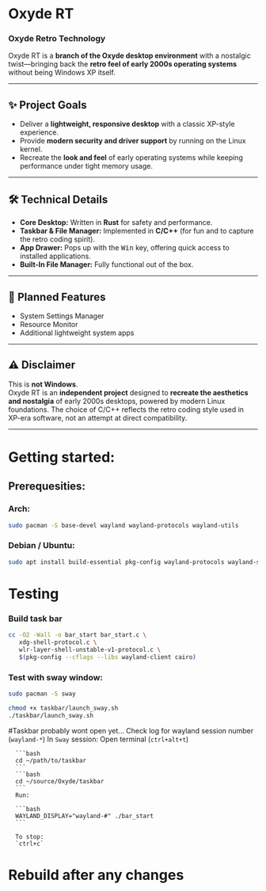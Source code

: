 # Oxyde RT  
### Oxyde Retro Technology  

Oxyde RT is a **branch of the Oxyde desktop environment** with a nostalgic twist—bringing back the **retro feel of early 2000s operating systems** without being Windows XP itself.  

---

## ✨ Project Goals
- Deliver a **lightweight, responsive desktop** with a classic XP-style experience.  
- Provide **modern security and driver support** by running on the Linux kernel.  
- Recreate the **look and feel** of early operating systems while keeping performance under tight memory usage.  

---

## 🛠️ Technical Details
- **Core Desktop:** Written in **Rust** for safety and performance.  
- **Taskbar & File Manager:** Implemented in **C/C++** (for fun and to capture the retro coding spirit).  
- **App Drawer:** Pops up with the <kbd>Win</kbd> key, offering quick access to installed applications.  
- **Built-In File Manager:** Fully functional out of the box.  

---

## 📅 Planned Features
- System Settings Manager  
- Resource Monitor  
- Additional lightweight system apps  

---

## ⚠️ Disclaimer
This is **not Windows**.  
Oxyde RT is an **independent project** designed to **recreate the aesthetics and nostalgia** of early 2000s desktops, powered by modern Linux foundations. The choice of C/C++ reflects the retro coding style used in XP-era software, not an attempt at direct compatibility.

---

# Getting started:

## Prerequesities:

### Arch:

```bash
sudo pacman -S base-devel wayland wayland-protocols wayland-utils
```

### Debian / Ubuntu:

```bash
sudo apt install build-essential pkg-config wayland-protocols wayland-scanner libwayland-dev
```

# Testing

### Build task bar

```bash
cc -O2 -Wall -o bar_start bar_start.c \
   xdg-shell-protocol.c \
   wlr-layer-shell-unstable-v1-protocol.c \
   $(pkg-config --cflags --libs wayland-client cairo)
```

### Test with sway window:

```bash
sudo pacman -S sway
```

```bash
chmod +x taskbar/launch_sway.sh
./taskbar/launch_sway.sh  
```

#Taskbar probably wont open yet...
   Check log for wayland session number (`wayland-*`)
   In `Sway` session:
      Open terminal (`ctrl+alt+t`)

      ```bash
      cd ~/path/to/taskbar
      ```
      ```bash
      cd ~/source/Oxyde/taskbar
      ```
      Run:

      ```bash
      WAYLAND_DISPLAY="wayland-#" ./bar_start
      ```

      To stop:
      `ctrl+c`

   # Rebuild after any changes
